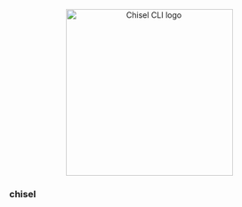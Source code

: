


<div align="center">
  <img width="300" height="300" src="https://github.com/user-attachments/assets/75ae4b61-b6a7-40a4-a46b-6b35baba7404" alt="Chisel CLI logo" /> 
</div>

### chisel
